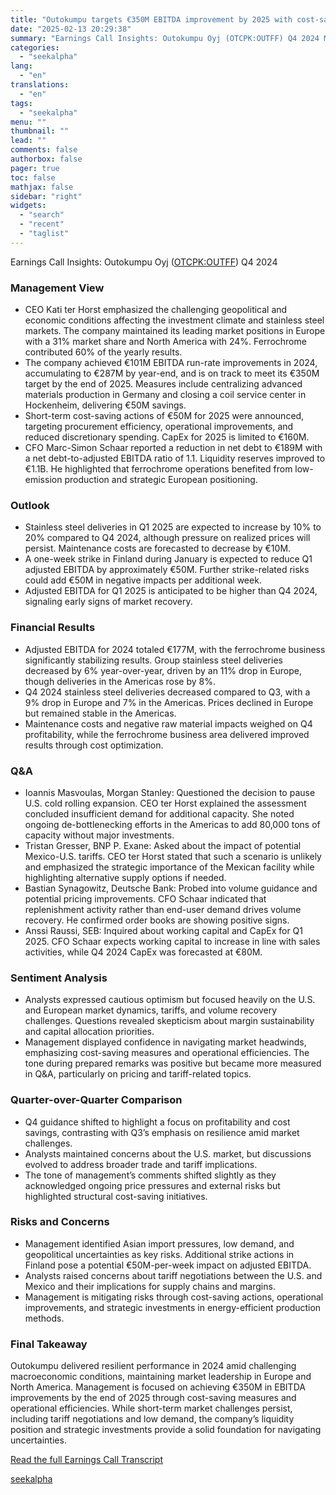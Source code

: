 ```yaml
---
title: "Outokumpu targets €350M EBITDA improvement by 2025 with cost-saving measures"
date: "2025-02-13 20:29:38"
summary: "Earnings Call Insights: Outokumpu Oyj (OTCPK:OUTFF) Q4 2024 Management View CEO Kati ter Horst emphasized the challenging geopolitical and economic conditions affecting the investment climate and stainless steel markets. The company maintained its leading market positions in Europe with a 31% market share and North America with 24%. Ferrochrome contributed..."
categories:
  - "seekalpha"
lang:
  - "en"
translations:
  - "en"
tags:
  - "seekalpha"
menu: ""
thumbnail: ""
lead: ""
comments: false
authorbox: false
pager: true
toc: false
mathjax: false
sidebar: "right"
widgets:
  - "search"
  - "recent"
  - "taglist"
---
```


Earnings Call Insights: Outokumpu Oyj ([OTCPK:OUTFF](https://seekingalpha.com/symbol/OUTFF "Outokumpu Oyj")) Q4 2024

### Management View

* CEO Kati ter Horst emphasized the challenging geopolitical and economic conditions affecting the investment climate and stainless steel markets. The company maintained its leading market positions in Europe with a 31% market share and North America with 24%. Ferrochrome contributed 60% of the yearly results.
* The company achieved €101M EBITDA run-rate improvements in 2024, accumulating to €287M by year-end, and is on track to meet its €350M target by the end of 2025. Measures include centralizing advanced materials production in Germany and closing a coil service center in Hockenheim, delivering €50M savings.
* Short-term cost-saving actions of €50M for 2025 were announced, targeting procurement efficiency, operational improvements, and reduced discretionary spending. CapEx for 2025 is limited to €160M.
* CFO Marc-Simon Schaar reported a reduction in net debt to €189M with a net debt-to-adjusted EBITDA ratio of 1.1. Liquidity reserves improved to €1.1B. He highlighted that ferrochrome operations benefited from low-emission production and strategic European positioning.

### Outlook

* Stainless steel deliveries in Q1 2025 are expected to increase by 10% to 20% compared to Q4 2024, although pressure on realized prices will persist. Maintenance costs are forecasted to decrease by €10M.
* A one-week strike in Finland during January is expected to reduce Q1 adjusted EBITDA by approximately €50M. Further strike-related risks could add €50M in negative impacts per additional week.
* Adjusted EBITDA for Q1 2025 is anticipated to be higher than Q4 2024, signaling early signs of market recovery.

### Financial Results

* Adjusted EBITDA for 2024 totaled €177M, with the ferrochrome business significantly stabilizing results. Group stainless steel deliveries decreased by 6% year-over-year, driven by an 11% drop in Europe, though deliveries in the Americas rose by 8%.
* Q4 2024 stainless steel deliveries decreased compared to Q3, with a 9% drop in Europe and 7% in the Americas. Prices declined in Europe but remained stable in the Americas.
* Maintenance costs and negative raw material impacts weighed on Q4 profitability, while the ferrochrome business area delivered improved results through cost optimization.

### Q&A

* Ioannis Masvoulas, Morgan Stanley: Questioned the decision to pause U.S. cold rolling expansion. CEO ter Horst explained the assessment concluded insufficient demand for additional capacity. She noted ongoing de-bottlenecking efforts in the Americas to add 80,000 tons of capacity without major investments.
* Tristan Gresser, BNP P. Exane: Asked about the impact of potential Mexico-U.S. tariffs. CEO ter Horst stated that such a scenario is unlikely and emphasized the strategic importance of the Mexican facility while highlighting alternative supply options if needed.
* Bastian Synagowitz, Deutsche Bank: Probed into volume guidance and potential pricing improvements. CFO Schaar indicated that replenishment activity rather than end-user demand drives volume recovery. He confirmed order books are showing positive signs.
* Anssi Raussi, SEB: Inquired about working capital and CapEx for Q1 2025. CFO Schaar expects working capital to increase in line with sales activities, while Q4 2024 CapEx was forecasted at €80M.

### Sentiment Analysis

* Analysts expressed cautious optimism but focused heavily on the U.S. and European market dynamics, tariffs, and volume recovery challenges. Questions revealed skepticism about margin sustainability and capital allocation priorities.
* Management displayed confidence in navigating market headwinds, emphasizing cost-saving measures and operational efficiencies. The tone during prepared remarks was positive but became more measured in Q&A, particularly on pricing and tariff-related topics.

### Quarter-over-Quarter Comparison

* Q4 guidance shifted to highlight a focus on profitability and cost savings, contrasting with Q3’s emphasis on resilience amid market challenges.
* Analysts maintained concerns about the U.S. market, but discussions evolved to address broader trade and tariff implications.
* The tone of management’s comments shifted slightly as they acknowledged ongoing price pressures and external risks but highlighted structural cost-saving initiatives.

### Risks and Concerns

* Management identified Asian import pressures, low demand, and geopolitical uncertainties as key risks. Additional strike actions in Finland pose a potential €50M-per-week impact on adjusted EBITDA.
* Analysts raised concerns about tariff negotiations between the U.S. and Mexico and their implications for supply chains and margins.
* Management is mitigating risks through cost-saving actions, operational improvements, and strategic investments in energy-efficient production methods.

### Final Takeaway

Outokumpu delivered resilient performance in 2024 amid challenging macroeconomic conditions, maintaining market leadership in Europe and North America. Management is focused on achieving €350M in EBITDA improvements by the end of 2025 through cost-saving measures and operational efficiencies. While short-term market challenges persist, including tariff negotiations and low demand, the company’s liquidity position and strategic investments provide a solid foundation for navigating uncertainties.

[Read the full Earnings Call Transcript](https://seekingalpha.com/symbol/OUTFF/earnings/transcripts)

[seekalpha](https://seekingalpha.com/news/4407924-outokumpu-targets-350m-ebitda-improvement-by-2025-with-cost-saving-measures)
